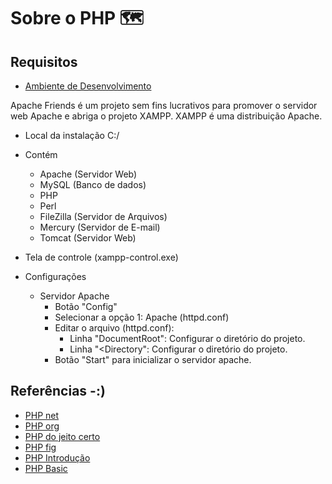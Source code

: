 # Sobre o PHP :world_map:



## Requisitos
* [Ambiente de Desenvolvimento](https://www.apachefriends.org/pt_br/index.html)

Apache Friends é um projeto sem fins lucrativos para promover o servidor web Apache e abriga o projeto XAMPP.
XAMPP é uma distribuição Apache.

- Local da instalação
	C:/
- Contém
	- Apache (Servidor Web)
	- MySQL (Banco de dados)
	- PHP    
	- Perl
	- FileZilla (Servidor de Arquivos)
	- Mercury (Servidor de E-mail)
	- Tomcat (Servidor Web)
	
- Tela de controle (xampp-control.exe)
- Configurações
	- Servidor Apache
		- Botão "Config"
		- Selecionar a opção 1: Apache (httpd.conf)
		- Editar o arquivo (httpd.conf):
			- Linha "DocumentRoot": Configurar o diretório do projeto.
			- Linha "<Directory": Configurar o diretório do projeto.
		- Botão "Start" para inicializar o servidor apache.
			


## Referências -:)
* [PHP net](https://www.php.net/)
* [PHP org ](https://php.org/)
* [PHP do jeito certo](http://br.phptherightway.com/)
* [PHP fig](https://www.php-fig.org/)
* [PHP Introdução](https://www.w3schools.com/PhP/php_intro.asp)
* [PHP Basic](https://developer.mozilla.org/pt-BR/docs/Glossary/PHP)
